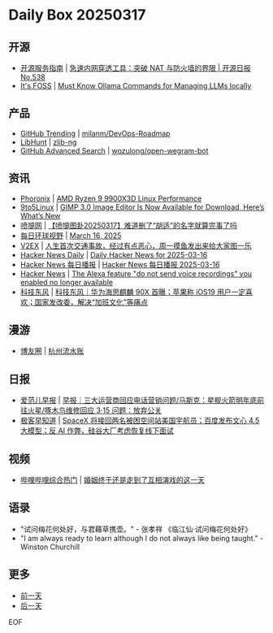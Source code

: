 # Daily Box 20250317

## 开源
- [开源服务指南](https://osguider.com/blog/) | [急速内网穿透工具：突破 NAT 与防火墙的界限 | 开源日报 No.538](https://osguider.com/blog/post/daily/daily-538/)
- [It's FOSS](https://itsfoss.com/) | [Must Know Ollama Commands for Managing LLMs locally](https://itsfoss.com/ollama-commands/)

## 产品
- [GitHub Trending](https://github.com/trending?since=daily) | [milanm/DevOps-Roadmap](https://github.com/milanm/DevOps-Roadmap)
- [LibHunt](https://www.libhunt.com/) | [zlib-ng](https://www.libhunt.com/r/zlib-ng)
- [GitHub Advanced Search](https://github.com/search/advanced) | [wozulong/open-wegram-bot](https://github.com/wozulong/open-wegram-bot)

## 资讯
- [Phoronix](https://www.phoronix.com/) | [AMD Ryzen 9 9900X3D Linux Performance](https://www.phoronix.com/review/amd-ryzen-9-9900x3d)
- [9to5Linux](https://9to5linux.com/) | [GIMP 3.0 Image Editor Is Now Available for Download, Here&#8217;s What&#8217;s New](https://9to5linux.com/gimp-3-0-image-editor-is-now-available-for-download-heres-whats-new)
- [喷嚏网](http://www.dapenti.com/blog/blog.asp?subjectid=70&name=xilei) | [【喷嚏图卦20250317】难道删了“胡适”的名字就算完事了吗](http://www.dapenti.com/blog/more.asp?name=xilei&id=184847)
- [每日环球视野](https://idai.ly/) | [March 16, 2025](http://m.idai.ly/se/a193iG?1742054400)
- [V2EX](https://www.v2ex.com/) | [人生首次交通事故，经过有点恶心，周一摸鱼发出来给大家图一乐](https://www.v2ex.com/t/1119012)
- [Hacker News Daily](https://www.daemonology.net/hn-daily/) | [Daily Hacker News for 2025-03-16](https://www.daemonology.net/hn-daily/2025-03-16.html)
- [Hacker News 每日播报](https://hacker-news.agi.li/) | [Hacker News 每日播报 2025-03-16](https://hacker-news.agi.li/post/2025-03-16)
- [Hacker News](https://news.ycombinator.com/front) | [The Alexa feature "do not send voice recordings" you enabled no longer available](https://news.ycombinator.com/item?id=43385268)
- [科技东风](https://m.smzdm.com/tag/tn0400v/) | [科技东风｜华为海思麒麟 90X 首曝；苹果称 iOS19 用户一定喜欢；国家发改委，解决“加班文化”等痛点](https://post.m.smzdm.com/p/adzvq44n/)

## 漫游
- [博友圈](https://www.boyouquan.com/home) | [杭州流水账](https://www.boyouquan.com/go?from=feed&link=https%3A%2F%2Fwww.hhju.com%2F2673.html)

## 日报
- [爱范儿早报](https://www.ifanr.com/category/ifanrnews) | [早报｜三大运营商回应电话营销问题/马斯克：星舰火箭明年底前往火星/啄木鸟维修回应 3·15 问题：放弃公关](https://www.ifanr.com/1617752)
- [极客早知道](https://www.geekpark.net/column/74) | [SpaceX 将接回两名被困空间站美国宇航员；百度发布文心 4.5 大模型；反 AI 作弊，硅谷大厂考虑恢复线下面试](https://www.geekpark.net/news/346999)

## 视频
- [哔哩哔哩综合热门](https://www.bilibili.com/v/popular/all/) | [婚姻终于还是走到了互相演戏的这一天](https://b23.tv/BV12RQqYHEGC)

## 语录
- "试问梅花何处好，与君藉草携壶。" - 张孝祥 《临江仙·试问梅花何处好》
- "I am always ready to learn although I do not always like being taught." - Winston Churchill

## 更多
- [前一天](daily-box-20250316.md)
- [后一天](daily-box-20250318.md)

EOF
